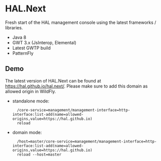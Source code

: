 # HAL.Next

Fresh start of the HAL management console using the latest frameworks / libraries. 

- Java 8
- GWT 3.x (JsInterop, Elemental)
- Latest GWTP build
- PatternFly

## Demo

The latest version of HAL.Next can be found at https://hal.github.io/hal.next/. Please make sure to add this domain as allowed origin in WildFly.

- standalone mode: 

        /core-service=management/management-interface=http-interface:list-add(name=allowed-origins,value=https://hal.github.io)
        reload
    
- domain mode:

        /host=master/core-service=management/management-interface=http-interface:list-add(name=allowed-origins,value=https://hal.github.io)
        reload --host=master
